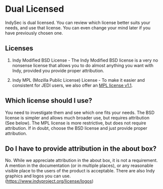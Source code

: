 # Dual Licensed

IndySec is dual licensed. You can review which license better suits your needs, and use that license. You can even change your mind later if you have previously chosen one.

## Licenses

1. Indy Modified BSD License - The Indy Modified BSD license is a very no nonsense license that allows you to do almost anything you want with Indy, provided you provide proper attribution.

3. Indy MPL (Mozilla Public License) License - To make it easier and consistent for JEDI users, we also offer an [MPL license v1.1](http://www.mozilla.org/MPL/MPL-1.1.html).

## Which license should I use?

You need to investigate them and see which one fits your needs. The BSD license is simpler and allows much broader use, but requires attribution (See below). The MPL license is more restrictive, but does not require attribution. If in doubt, choose the BSD license and just provide proper attribution.

## Do I have to provide attribution in the about box?

No. While we appreciate attribution in the about box, it is not a requirement. A mention in the documentation (or in multiple places), or any reasonable visible place to the users of the product is acceptable. There are also Indy graphics and logos you can use. (https://www.indyproject.org/license/logos)
